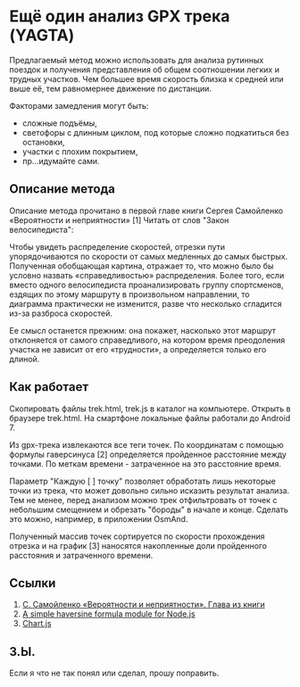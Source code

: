 # Ещё один анализ GPX трека (YAGTA)

Предлагаемый метод можно использовать для анализа рутинных поездок и 
получения представления об общем соотношении легких и трудных участков.
Чем большее время скорость близка к средней или выше её, тем равномернее движение по дистанции.

Факторами замедления могут быть: 

- сложные подъёмы, 
- светофоры с длинным циклом, под которые сложно подкатиться без остановки, 
- участки с плохим покрытием,
- пр...идумайте сами.

## Описание метода

Описание метода прочитано в первой главе книги Сергея Самойленко «Вероятности и неприятности» [1]
Читать от слов "Закон велосипедиста":

Чтобы увидеть распределение скоростей, отрезки пути упорядочиваются по скорости от самых медленных до самых быстрых.
Полученная обобщающая картина, отражает то, что можно было бы условно назвать «справедливостью» распределения. 
Более того, если вместо одного велосипедиста проанализировать группу спортсменов, ездящих по этому маршруту в произвольном направлении, 
то диаграмма практически не изменится, разве что несколько сгладится из-за разброса скоростей. 

Ее смысл останется прежним: она покажет, насколько этот маршрут отклоняется от самого справедливого, 
на котором время преодоления участка не зависит от его «трудности», а определяется только его длиной.

## Как работает

Скопировать файлы trek.html, trek.js в каталог на компьютере. Открыть в браузере trek.html.
На смартфоне локальные файлы работали до Android 7.

Из gpx-трека извлекаются все теги точек. 
По координатам с помощью формулы гаверсинуса [2] определяется пройденное расстояние между точками. 
По меткам времени - затраченное на это расстояние время.

Параметр "Каждую [ ] точку" позволяет обработать лишь некоторые точки из трека, что может довольно сильно исказить результат анализа.
Тем не менее, перед анализом можно трек отфильтровать от точек с небольшим смещением и обрезать "бороды" в начале и конце.
Сделать это можно, например, в приложении OsmAnd.

Полученный массив точек сортируется по скорости прохождения отрезка и на график [3] наносятся накопленные доли пройденного расстояния и затраченного времени.

## Ссылки

1. [С. Самойленко «Вероятности и неприятности». Глава из книги](https://elementy.ru/bookclub/chapters/436883/Veroyatnosti_i_nepriyatnosti_Glava_iz_knigi)
2. [A simple haversine formula module for Node.js](https://github.com/njj/haversine)
3. [Chart.js](https://www.chartjs.org/)

## З.Ы.

Если я что не так понял или сделал, прошу поправить.
